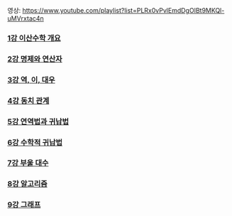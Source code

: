 영상: https://www.youtube.com/playlist?list=PLRx0vPvlEmdDgOIBt9MKQl-uMVrxtac4n

### [1강 이산수학 개요](/DisCrete%20Mathmatics/1.%20이산수학%20개요/README.md)

### [2강 명제와 연산자](/DisCrete%20Mathmatics/2.%20명제와%20연산자/README.md)

### [3강 역, 이, 대우](/DisCrete%20Mathmatics/3.%20역,%20이,%20대우/README.md)

### [4강 동치 관계](/DisCrete%20Mathmatics/4.%20%EB%8F%99%EC%B9%98/README.md)

### [5강 연역법과 귀납법](/DisCrete%20Mathmatics/5.%20연역법과%20귀납법)

### [6강 수학적 귀납법](/DisCrete%20Mathmatics/6.%20수학적%20귀납법)

### [7강 부울 대수](/DisCrete%20Mathmatics/7.%20부울대수)

### [8강 알고리즘](/DisCrete%20Mathmatics/8.%20알고리즘)

### [9강 그래프](/DisCrete%20Mathmatics/9.%20그래프)

